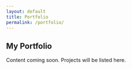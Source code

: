 ```yaml
---
layout: default
title: Portfolio
permalink: /portfolio/
---
```


## My Portfolio

Content coming soon. Projects will be listed here.

<!-- 
  You can use Jekyll collections to manage your portfolio items. 
  Example: loop through site.portfolio 
-->